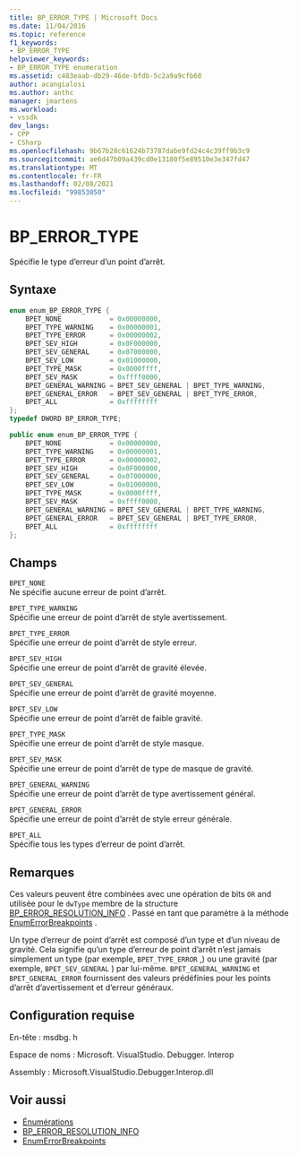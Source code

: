 ```yaml
---
title: BP_ERROR_TYPE | Microsoft Docs
ms.date: 11/04/2016
ms.topic: reference
f1_keywords:
- BP_ERROR_TYPE
helpviewer_keywords:
- BP_ERROR_TYPE enumeration
ms.assetid: c483eaab-db29-46de-bfdb-5c2a9a9cfb68
author: acangialosi
ms.author: anthc
manager: jmartens
ms.workload:
- vssdk
dev_langs:
- CPP
- CSharp
ms.openlocfilehash: 9b67b28c61624b73787dabe9fd24c4c39ff9b3c9
ms.sourcegitcommit: ae6d47b09a439cd0e13180f5e89510e3e347fd47
ms.translationtype: MT
ms.contentlocale: fr-FR
ms.lasthandoff: 02/08/2021
ms.locfileid: "99853050"
---
```

# <a name="bp_error_type"></a>BP_ERROR_TYPE
Spécifie le type d’erreur d’un point d’arrêt.

## <a name="syntax"></a>Syntaxe

```cpp
enum enum_BP_ERROR_TYPE {
    BPET_NONE            = 0x00000000,
    BPET_TYPE_WARNING    = 0x00000001,
    BPET_TYPE_ERROR      = 0x00000002,
    BPET_SEV_HIGH        = 0x0F000000,
    BPET_SEV_GENERAL     = 0x07000000,
    BPET_SEV_LOW         = 0x01000000,
    BPET_TYPE_MASK       = 0x0000ffff,
    BPET_SEV_MASK        = 0xffff0000,
    BPET_GENERAL_WARNING = BPET_SEV_GENERAL | BPET_TYPE_WARNING,
    BPET_GENERAL_ERROR   = BPET_SEV_GENERAL | BPET_TYPE_ERROR,
    BPET_ALL             = 0xffffffff
};
typedef DWORD BP_ERROR_TYPE;
```

```csharp
public enum enum_BP_ERROR_TYPE {
    BPET_NONE            = 0x00000000,
    BPET_TYPE_WARNING    = 0x00000001,
    BPET_TYPE_ERROR      = 0x00000002,
    BPET_SEV_HIGH        = 0x0F000000,
    BPET_SEV_GENERAL     = 0x07000000,
    BPET_SEV_LOW         = 0x01000000,
    BPET_TYPE_MASK       = 0x0000ffff,
    BPET_SEV_MASK        = 0xffff0000,
    BPET_GENERAL_WARNING = BPET_SEV_GENERAL | BPET_TYPE_WARNING,
    BPET_GENERAL_ERROR   = BPET_SEV_GENERAL | BPET_TYPE_ERROR,
    BPET_ALL             = 0xffffffff
};
```

## <a name="fields"></a>Champs
`BPET_NONE`\
Ne spécifie aucune erreur de point d’arrêt.

`BPET_TYPE_WARNING`\
Spécifie une erreur de point d’arrêt de style avertissement.

`BPET_TYPE_ERROR`\
Spécifie une erreur de point d’arrêt de style erreur.

`BPET_SEV_HIGH`\
Spécifie une erreur de point d’arrêt de gravité élevée.

`BPET_SEV_GENERAL`\
Spécifie une erreur de point d’arrêt de gravité moyenne.

`BPET_SEV_LOW`\
Spécifie une erreur de point d’arrêt de faible gravité.

`BPET_TYPE_MASK`\
Spécifie une erreur de point d’arrêt de style masque.

`BPET_SEV_MASK`\
Spécifie une erreur de point d’arrêt de type de masque de gravité.

`BPET_GENERAL_WARNING`\
Spécifie une erreur de point d’arrêt de type avertissement général.

`BPET_GENERAL_ERROR`\
Spécifie une erreur de point d’arrêt de style erreur générale.

`BPET_ALL`\
Spécifie tous les types d’erreur de point d’arrêt.

## <a name="remarks"></a>Remarques
Ces valeurs peuvent être combinées avec une opération de bits `OR` and utilisée pour le `dwType` membre de la structure [BP_ERROR_RESOLUTION_INFO](../../../extensibility/debugger/reference/bp-error-resolution-info.md) . Passé en tant que paramètre à la méthode [EnumErrorBreakpoints](../../../extensibility/debugger/reference/idebugpendingbreakpoint2-enumerrorbreakpoints.md) .

Un type d’erreur de point d’arrêt est composé d’un type et d’un niveau de gravité. Cela signifie qu’un type d’erreur de point d’arrêt n’est jamais simplement un type (par exemple, `BPET_TYPE_ERROR` ,) ou une gravité (par exemple, `BPET_SEV_GENERAL` ) par lui-même. `BPET_GENERAL_WARNING` et `BPET_GENERAL_ERROR` fournissent des valeurs prédéfinies pour les points d’arrêt d’avertissement et d’erreur généraux.

## <a name="requirements"></a>Configuration requise
En-tête : msdbg. h

Espace de noms : Microsoft. VisualStudio. Debugger. Interop

Assembly : Microsoft.VisualStudio.Debugger.Interop.dll

## <a name="see-also"></a>Voir aussi
- [Énumérations](../../../extensibility/debugger/reference/enumerations-visual-studio-debugging.md)
- [BP_ERROR_RESOLUTION_INFO](../../../extensibility/debugger/reference/bp-error-resolution-info.md)
- [EnumErrorBreakpoints](../../../extensibility/debugger/reference/idebugpendingbreakpoint2-enumerrorbreakpoints.md)
